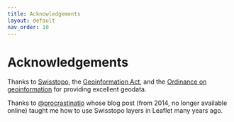 ```yaml
---
title: Acknowledgements
layout: default
nav_order: 10
---
```


# Acknowledgements

Thanks to [Swisstopo](https://www.swisstopo.ch/), the
[Geoinformation Act](https://www.admin.ch/opc/en/classified-compilation/20050726/index.html), and the
[Ordinance on geoinformation](https://www.fedlex.admin.ch/eli/cc/2008/389/de)
for providing excellent geodata.

Thanks to [@procrastinatio](https://github.com/procrastinatio) whose
blog post (from 2014, no longer available online)
taught me how to use Swisstopo layers in Leaflet many years ago.
